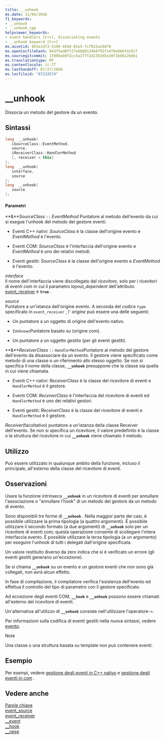 ```yaml
---
title: __unhook
ms.date: 11/04/2016
f1_keywords:
- __unhook
- __unhook_cpp
helpviewer_keywords:
- event handlers [C++], dissociating events
- __unhook keyword [C++]
ms.assetid: 953a14f3-5199-459d-81e5-fcf015a19878
ms.openlocfilehash: 84df5ad0ff27e6b09134b0f92f14f8e9b6fdc817
ms.sourcegitcommit: 1f009ab0f2cc4a177f2d1353d5a38f164612bdb1
ms.translationtype: MT
ms.contentlocale: it-IT
ms.lasthandoff: 07/27/2020
ms.locfileid: "87233574"
---
```

# <a name="__unhook"></a>__unhook

Dissocia un metodo del gestore da un evento.

## <a name="syntax"></a>Sintassi

```cpp
long  __unhook(
   &SourceClass::EventMethod,
   source,
   &ReceiverClass::HandlerMethod
   [, receiver = this]
);
long  __unhook(
   interface,
   source
);
long  __unhook(
   source
);
```

#### <a name="parameters"></a>Parametri

**&***SourceClass* `::` *EventMethod* Puntatore al metodo dell'evento da cui si esegue l'unhook del metodo del gestore eventi:

- Eventi C++ nativi: *SourceClass* è la classe dell'origine evento e *EventMethod* è l'evento.

- Eventi COM: *SourceClass* è l'interfaccia dell'origine evento e *EventMethod* è uno dei relativi metodi.

- Eventi gestiti: *SourceClass* è la classe dell'origine evento e *EventMethod* è l'evento.

*interface*<br/>
Il nome dell'interfaccia viene discollegato dal *ricevitore*, solo per i ricevitori di eventi com in cui il parametro *layout_dependent* dell'attributo [event_receiver](../windows/attributes/event-receiver.md) è **`true`** .

*source*<br/>
Puntatore a un'istanza dell'origine evento. A seconda del codice `type` specificato in `event_receiver` , l' *origine* può essere una delle seguenti:

- Un puntatore a un oggetto di origine dell'evento nativo.

- `IUnknown`Puntatore basato su (origine com).

- Un puntatore a un oggetto gestito (per gli eventi gestiti).

**&***ReceiverClass* `::` `HandlerMethod`Puntatore al metodo del gestore dell'evento da disassociare da un evento. Il gestore viene specificato come metodo di una classe o un riferimento allo stesso oggetto. Se non si specifica il nome della classe, **`__unhook`** presuppone che la classe sia quella in cui viene chiamata.

- Eventi C++ nativi: *ReceiverClass* è la classe del ricevitore di eventi e `HandlerMethod` è il gestore.

- Eventi COM: *ReceiverClass* è l'interfaccia del ricevitore di eventi ed `HandlerMethod` è uno dei relativi gestori.

- Eventi gestiti: *ReceiverClass* è la classe del ricevitore di eventi e `HandlerMethod` è il gestore.

*Receiver*(facoltativo) puntatore a un'istanza della classe Receiver dell'evento. Se non si specifica un ricevitore, il valore predefinito è la classe o la struttura del ricevitore in cui **`__unhook`** viene chiamato il metodo.

## <a name="usage"></a>Utilizzo

Può essere utilizzato in qualunque ambito della funzione, incluso il principale, all'esterno della classe del ricevitore di eventi.

## <a name="remarks"></a>Osservazioni

Usare la funzione intrinseca **`__unhook`** in un ricevitore di eventi per annullare l'associazione o "annullare l'hook" di un metodo del gestore da un metodo di evento.

Sono disponibili tre forme di **`__unhook`** . Nella maggior parte dei casi, è possibile utilizzare la prima tipologia (a quattro argomenti). È possibile utilizzare il secondo formato (a due argomenti) di **`__unhook`** solo per un ricevitore di eventi com; questa operazione consente di scollegare l'intera interfaccia evento. È possibile utilizzare la terza tipologia (a un argomento) per eseguire l'unhook di tutti i delegati dall'origine specificata.

Un valore restituito diverso da zero indica che si è verificato un errore (gli eventi gestiti generano un'eccezione).

Se si chiama **`__unhook`** su un evento e un gestore eventi che non sono già collegati, non avrà alcun effetto.

In fase di compilazione, il compilatore verifica l'esistenza dell'evento ed effettua il controllo del tipo di parametro con il gestore specificato.

Ad eccezione degli eventi COM, **`__hook`** e **`__unhook`** possono essere chiamati all'esterno del ricevitore di eventi.

Un'alternativa all'utilizzo di **`__unhook`** consiste nell'utilizzare l'operatore-=.

Per informazioni sulla codifica di eventi gestiti nella nuova sintassi, vedere [evento](../extensions/event-cpp-component-extensions.md).

> [!NOTE]
> Una classe o una struttura basata su template non può contenere eventi.

## <a name="example"></a>Esempio

Per esempi, vedere [gestione degli eventi in C++ nativo](../cpp/event-handling-in-native-cpp.md) e [gestione degli eventi in com](../cpp/event-handling-in-com.md) .

## <a name="see-also"></a>Vedere anche

[Parole chiave](../cpp/keywords-cpp.md)<br/>
[event_source](../windows/attributes/event-source.md)<br/>
[event_receiver](../windows/attributes/event-receiver.md)<br/>
[__event](../cpp/event.md)<br/>
[__hook](../cpp/hook.md)<br/>
[__raise](../cpp/raise.md)
